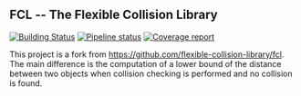 ## FCL -- The Flexible Collision Library

[![Building Status](https://travis-ci.org/humanoid-path-planner/hpp-fcl.svg?branch=master)](https://travis-ci.org/humanoid-path-planner/hpp-fcl)
[![Pipeline status](https://gepgitlab.laas.fr/humanoid-path-planner/hpp-fcl/badges/master/pipeline.svg)](https://gepgitlab.laas.fr/humanoid-path-planner/hpp-fcl/commits/master)
[![Coverage report](https://gepgitlab.laas.fr/humanoid-path-planner/hpp-fcl/badges/master/coverage.svg?job=doc-coverage)](http://projects.laas.fr/gepetto/doc/humanoid-path-planner/hpp-fcl/master/coverage/)

This project is a fork from https://github.com/flexible-collision-library/fcl. The main difference is the computation of a lower bound of the distance between two objects when collision checking is performed and no collision is found.
